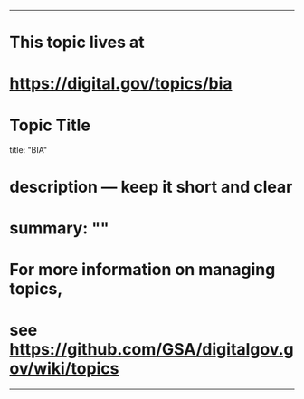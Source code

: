 
---
# This topic lives at
# https://digital.gov/topics/bia

# Topic Title
title: "BIA"

# description — keep it short and clear
# summary: ""


# For more information on managing topics,
# see https://github.com/GSA/digitalgov.gov/wiki/topics
---